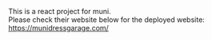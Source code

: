 This is a react project for muni.<br>
Please check their website below for the deployed website:<br>
https://munidressgarage.com/
<br>